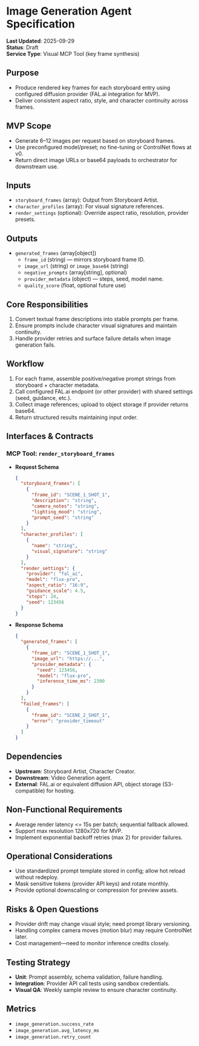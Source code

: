 # Image Generation Agent Specification

**Last Updated**: 2025-09-29  
**Status**: Draft  
**Service Type**: Visual MCP Tool (key frame synthesis)

## Purpose
- Produce rendered key frames for each storyboard entry using configured diffusion provider (FAL.ai integration for MVP).
- Deliver consistent aspect ratio, style, and character continuity across frames.

## MVP Scope
- Generate 6–12 images per request based on storyboard frames.
- Use preconfigured model/preset; no fine-tuning or ControlNet flows at v0.
- Return direct image URLs or base64 payloads to orchestrator for downstream use.

## Inputs
- `storyboard_frames` (array): Output from Storyboard Artist.
- `character_profiles` (array): For visual signature references.
- `render_settings` (optional): Override aspect ratio, resolution, provider presets.

## Outputs
- `generated_frames` (array[object])
  - `frame_id` (string) — mirrors storyboard frame ID.
  - `image_url` (string) or `image_base64` (string)
  - `negative_prompts` (array[string], optional)
  - `provider_metadata` (object) — steps, seed, model name.
  - `quality_score` (float, optional future use)

## Core Responsibilities
1. Convert textual frame descriptions into stable prompts per frame.
2. Ensure prompts include character visual signatures and maintain continuity.
3. Handle provider retries and surface failure details when image generation fails.

## Workflow
1. For each frame, assemble positive/negative prompt strings from storyboard + character metadata.
2. Call configured FAL.ai endpoint (or other provider) with shared settings (seed, guidance, etc.).
3. Collect image references; upload to object storage if provider returns base64.
4. Return structured results maintaining input order.

## Interfaces & Contracts
### MCP Tool: `render_storyboard_frames`
- **Request Schema**
  ```json
  {
    "storyboard_frames": [
      {
        "frame_id": "SCENE_1_SHOT_1",
        "description": "string",
        "camera_notes": "string",
        "lighting_mood": "string",
        "prompt_seed": "string"
      }
    ],
    "character_profiles": [
      {
        "name": "string",
        "visual_signature": "string"
      }
    ],
    "render_settings": {
      "provider": "fal_ai",
      "model": "flux-pro",
      "aspect_ratio": "16:9",
      "guidance_scale": 4.5,
      "steps": 24,
      "seed": 123456
    }
  }
  ```
- **Response Schema**
  ```json
  {
    "generated_frames": [
      {
        "frame_id": "SCENE_1_SHOT_1",
        "image_url": "https://...",
        "provider_metadata": {
          "seed": 123456,
          "model": "flux-pro",
          "inference_time_ms": 2300
        }
      }
    ],
    "failed_frames": [
      {
        "frame_id": "SCENE_2_SHOT_1",
        "error": "provider_timeout"
      }
    ]
  }
  ```

## Dependencies
- **Upstream**: Storyboard Artist, Character Creator.
- **Downstream**: Video Generation agent.
- **External**: FAL.ai or equivalent diffusion API, object storage (S3-compatible) for hosting.

## Non-Functional Requirements
- Average render latency <= 15s per batch; sequential fallback allowed.
- Support max resolution 1280x720 for MVP.
- Implement exponential backoff retries (max 2) for provider failures.

## Operational Considerations
- Use standardized prompt template stored in config; allow hot reload without redeploy.
- Mask sensitive tokens (provider API keys) and rotate monthly.
- Provide optional downscaling or compression for preview assets.

## Risks & Open Questions
- Provider drift may change visual style; need prompt library versioning.
- Handling complex camera moves (motion blur) may require ControlNet later.
- Cost management—need to monitor inference credits closely.

## Testing Strategy
- **Unit**: Prompt assembly, schema validation, failure handling.
- **Integration**: Provider API call tests using sandbox credentials.
- **Visual QA**: Weekly sample review to ensure character continuity.

## Metrics
- `image_generation.success_rate`
- `image_generation.avg_latency_ms`
- `image_generation.retry_count`

